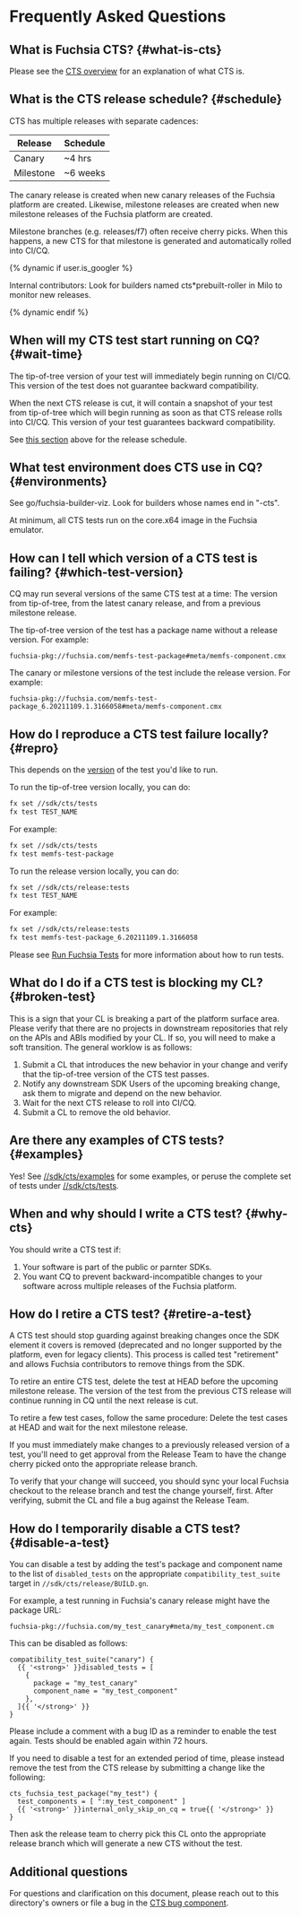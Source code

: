 # Frequently Asked Questions

## What is Fuchsia CTS? {#what-is-cts}

Please see the [CTS overview] for an explanation of what CTS is.

## What is the CTS release schedule? {#schedule}

CTS has multiple releases with separate cadences:

| Release  | Schedule |
|----------|----------|
| Canary   | ~4 hrs   |
| Milestone| ~6 weeks |

The canary release is created when new canary releases of the Fuchsia platform
are created. Likewise, milestone releases are created when new milestone releases
of the Fuchsia platform are created.

Milestone branches (e.g. releases/f7) often receive cherry picks. When this
happens, a new CTS for that milestone is generated and automatically rolled
into CI/CQ.

{% dynamic if user.is_googler %}

Internal contributors: Look for builders named cts*prebuilt-roller in Milo
to monitor new releases.

{% dynamic endif %}

## When will my CTS test start running on CQ? {#wait-time}

The tip-of-tree version of your test will immediately begin running on CI/CQ.
This version of the test does not guarantee backward compatibility.

When the next CTS release is cut, it will contain a snapshot of your test from
tip-of-tree which will begin running as soon as that CTS release rolls into
CI/CQ.  This version of your test guarantees backward compatibility.

See [this section](#schedule) above for the release schedule.

## What test environment does CTS use in CQ? {#environments}

See go/fuchsia-builder-viz. Look for builders whose names end in "-cts".

At minimum, all CTS tests run on the core.x64 image in the Fuchsia emulator.

## How can I tell which version of a CTS test is failing? {#which-test-version}

CQ may run several versions of the same CTS test at a time: The version from
tip-of-tree, from the latest canary release, and from a previous milestone
release.

The tip-of-tree version of the test has a package name without a release version.
For example:

```
fuchsia-pkg://fuchsia.com/memfs-test-package#meta/memfs-component.cmx
```

The canary or milestone versions of the test include the release version. For
example:

```
fuchsia-pkg://fuchsia.com/memfs-test-package_6.20211109.1.3166058#meta/memfs-component.cmx
```


## How do I reproduce a CTS test failure locally? {#repro}

This depends on the [version](#which-test-version) of the test you'd like to run.

To run the tip-of-tree version locally, you can do:

```sh
fx set //sdk/cts/tests
fx test TEST_NAME
```

For example:

```sh
fx set //sdk/cts/tests
fx test memfs-test-package
```

To run the release version locally, you can do:

```sh
fx set //sdk/cts/release:tests
fx test TEST_NAME
```

For example:

```sh
fx set //sdk/cts/release:tests
fx test memfs-test-package_6.20211109.1.3166058
```

Please see [Run Fuchsia Tests] for more information about how to run
tests.

## What do I do if a CTS test is blocking my CL? {#broken-test}

This is a sign that your CL is breaking a part of the platform surface area.
Please verify that there are no projects in downstream repositories that rely
on the APIs and ABIs modified by your CL. If so, you will need to make a
soft transition. The general worklow is as follows:

1. Submit a CL that introduces the new behavior in your change and verify that
   the tip-of-tree version of the CTS test passes.
1. Notify any downstream SDK Users of the upcoming breaking change, ask them to
   migrate and depend on the new behavior.
1. Wait for the next CTS release to roll into CI/CQ.
1. Submit a CL to remove the old behavior.

## Are there any examples of CTS tests? {#examples}

Yes!  See [//sdk/cts/examples] for some examples, or peruse the complete set
of tests under [//sdk/cts/tests].

## When and why should I write a CTS test? {#why-cts}

You should write a CTS test if:

1. Your software is part of the public or parnter SDKs.
2. You want CQ to prevent backward-incompatible changes to your software
   across multiple releases of the Fuchsia platform.

## How do I retire a CTS test? {#retire-a-test}

A CTS test should stop guarding against breaking changes once the SDK element
it covers is removed (deprecated and no longer supported by the platform, even
for legacy clients). This process is called test "retirement" and allows Fuchsia
contributors to remove things from the SDK.

To retire an entire CTS test, delete the test at HEAD before the upcoming
milestone release. The version of the test from the previous CTS release will
continue running in CQ until the next release is cut.

To retire a few test cases, follow the same procedure: Delete the test cases at
HEAD and wait for the next milestone release.

If you must immediately make changes to a previously released version of a test,
you'll need to get approval from the Release Team to have the change cherry
picked onto the appropriate release branch.

To verify that your change will succeed, you should sync your local Fuchsia
checkout to the release branch and test the change yourself, first.  After
verifying, submit the CL and file a bug against the Release Team.

## How do I temporarily disable a CTS test? {#disable-a-test}

You can disable a test by adding the test's package and component name to the list
of `disabled_tests` on the appropriate `compatibility_test_suite` target in
`//sdk/cts/release/BUILD.gn`.

For example, a test running in Fuchsia's canary release might have the package
URL:

```
fuchsia-pkg://fuchsia.com/my_test_canary#meta/my_test_component.cm
```

This can be disabled as follows:

```
compatibility_test_suite("canary") {
  {{ '<strong>' }}disabled_tests = [
    {
      package = "my_test_canary"
      component_name = "my_test_component"
    },
  ]{{ '</strong>' }}
}
```

Please include a comment with a bug ID as a reminder to enable the test again.
Tests should be enabled again within 72 hours.

If you need to disable a test for an extended period of time, please instead
remove the test from the CTS release by submitting a change like the following:

```
cts_fuchsia_test_package("my_test") {
  test_components = [ ":my_test_component" ]
  {{ '<strong>' }}internal_only_skip_on_cq = true{{ '</strong>' }}
}
```

Then ask the release team to cherry pick this CL onto the appropriate release
branch which will generate a new CTS without the test.

## Additional questions

For questions and clarification on this document, please reach out to this
directory's owners or file a bug in the [CTS bug component].


[CTS bug component]: https://bugs.fuchsia.dev/p/fuchsia/templates/detail?saved=1&template=Fuchsia%20Compatibility%20Test%20Suite%20%28CTS%29&ts=1627669234
[CTS overview]: /development/testing/cts/overview.md
[Run Fuchsia Tests]: /development/testing/run_fuchsia_tests.md
[//sdk/cts/examples]: https://fuchsia.googlesource.com/fuchsia/+/refs/heads/main/sdk/cts/examples/
[//sdk/cts/tests]: https://fuchsia.googlesource.com/fuchsia/+/refs/heads/main/sdk/cts/tests/
